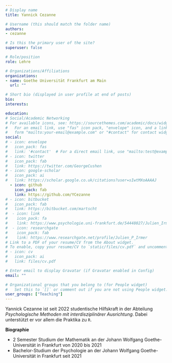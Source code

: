 ```yaml
---
# Display name
title: Yannick Cezanne

# Username (this should match the folder name)
authors:
- cezanne

# Is this the primary user of the site?
superuser: false

# Role/position
role: Lehre

# Organizations/Affiliations
organizations:
- name: Goethe Universität Frankfurt am Main
  url: ""

# Short bio (displayed in user profile at end of posts)
bio:
interests:

education:
# Social/Academic Networking
# For available icons, see: https://sourcethemes.com/academic/docs/widgets/#icons
#   For an email link, use "fas" icon pack, "envelope" icon, and a link in the
#   form "mailto:your-email@example.com" or "#contact" for contact widget.
social:
# - icon: envelope
#   icon_pack: fas
#   link: '#contact'  # For a direct email link, use "mailto:test@example.org".
# - icon: twitter
#   icon_pack: fab
#   link: https://twitter.com/GeorgeCushen
# - icon: google-scholar
#   icon_pack: ai
#   link: https://scholar.google.co.uk/citations?user=sIwtMXoAAAAJ
  - icon: github
    icon_pack: fab
    link: https://github.com/YCezanne
# - icon: bitbucket
#   icon_pack: fab
#   link: https://bitbucket.com/martscht
#  - icon: link
#    icon_pack: fa
#    link: https://www.psychologie.uni-frankfurt.de/54448027/Julien_Irmer
#  - icon: researchgate
#    icon_pack: fab
#    link: https://www.researchgate.net/profile/Julien_P_Irmer
# Link to a PDF of your resume/CV from the About widget.
# To enable, copy your resume/CV to `static/files/cv.pdf` and uncomment the lines below.
# - icon: cv
#   icon_pack: ai
#   link: files/cv.pdf

# Enter email to display Gravatar (if Gravatar enabled in Config)
email: ""

# Organizational groups that you belong to (for People widget)
#   Set this to `[]` or comment out if you are not using People widget.
user_groups: ["Teaching"]
---
```


Yannick Cezanne ist seit 2022 studentische Hilfskraft in der Abteilung *Psychologische Methoden mit interdisziplinärer Ausrichtung*. Dabei unterstützt er vor allem die Praktika zu `R`.


**Biographie**

- 2 Semester Studium der Mathematik an der Johann Wolfgang Goethe-Universität in Frankfurt von 2020 bis 2021
- Bachelor-Studium der Psychologie an der Johann Wolfgang Goethe-Universität in Frankfurt seit 2021

